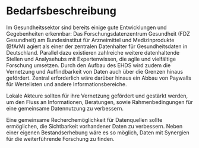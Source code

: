 # Bedarfsbeschreibung
Im Gesundheitssektor sind bereits einige gute Entwicklungen und Gegebenheiten erkennbar: Das Forschungsdatenzentrum Gesundheit (FDZ Gesundheit) am Bundesinstitut für Arzneimittel und Medizinprodukte (BfArM) agiert als einer der zentralen Datenhalter für Gesundheitsdaten in Deutschland. Parallel dazu existieren zahlreiche weitere datenhaltende Stellen und Analysehubs mit Expertenwissen, die agile und vielfältige Forschung umsetzen. Durch den Aufbau des EHDS wird zudem die Vernetzung und Auffindbarkeit von Daten auch über die Grenzen hinaus gefördert. Zentral erforderlich wäre darüber hinaus ein Abbau von Paywalls für Wertelisten und andere Informationsbereiche.

Lokale Akteure sollten für ihre Vernetzung gefördert und gestärkt werden, um den Fluss an Informationen, Beratungen, sowie Rahmenbedingungen für eine gemeinsame Datennutzung zu verbessern.

Eine gemeinsame Recherchemöglichkeit für Datenquellen sollte ermöglichen, die Sichtbarkeit vorhandener Daten zu verbessern. Neben einer eigenen Bestandserhebung wäre es so möglich, Daten mit Synergien für die weiterführende Forschung zu finden.
